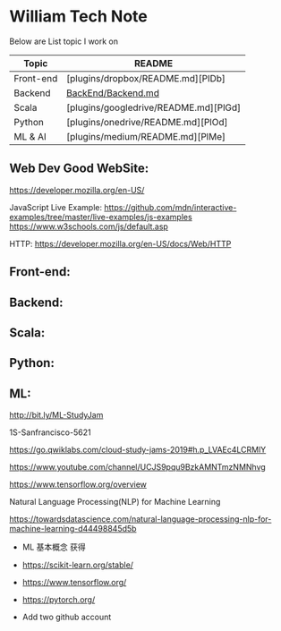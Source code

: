 # William Tech Note

Below are List topic I work on

| Topic | README |
| ------ | ------ |
| Front-end | [plugins/dropbox/README.md][PlDb] |
| Backend | [BackEnd/Backend.md](BackEnd/Backend.md) |
| Scala | [plugins/googledrive/README.md][PlGd] |
| Python| [plugins/onedrive/README.md][PlOd] |
| ML & AI | [plugins/medium/README.md][PlMe] |



## Web Dev Good WebSite:

https://developer.mozilla.org/en-US/

JavaScript Live Example: https://github.com/mdn/interactive-examples/tree/master/live-examples/js-examples
					 https://www.w3schools.com/js/default.asp

HTTP: https://developer.mozilla.org/en-US/docs/Web/HTTP

## Front-end:


## Backend:


## Scala:

## Python:


## ML: 

http://bit.ly/ML-StudyJam

1S-Sanfrancisco-5621

https://go.qwiklabs.com/cloud-study-jams-2019#h.p_LVAEc4LCRMlY


https://www.youtube.com/channel/UCJS9pqu9BzkAMNTmzNMNhvg

https://www.tensorflow.org/overview

Natural Language Processing(NLP) for Machine Learning


https://towardsdatascience.com/natural-language-processing-nlp-for-machine-learning-d44498845d5b

* ML 基本概念 获得

- https://scikit-learn.org/stable/

- https://www.tensorflow.org/

- https://pytorch.org/

- Add two github account
